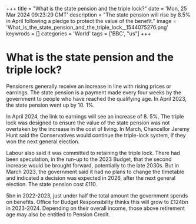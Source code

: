 +++
title = "What is the state pension and the triple lock?"
date = 'Mon, 25 Mar 2024 09:23:29 GMT'
description = "The state pension will rise by 8.5% in April following a pledge to protect the value of the benefit."
image = 'What_is_the_state_pension_and_the_triple_lock__1544075276.png'
keywrods =  []
categories = 'World'
tags = ['BBC', "us"]
+++

# What is the state pension and the triple lock?

Pensioners generally receive an increase in line with rising prices or earnings.
The state pension is a payment made every four weeks by the government to people who have reached the qualifying age.
In April 2023, the state pension went up by 10.
1%.

In April 2024, the link to earnings will see an increase of 8.
5%.
The triple lock was designed to ensure the value of the state pension was not overtaken by the increase in the cost of living.
In March, Chancellor Jeremy Hunt said the Conservatives would continue the triple-lock system, if they won the next general election.

Labour also said it was committed to retaining the triple lock.
There had been speculation, in the run-up to the 2023 Budget, that the second increase would be brought forward, potentially to the late 2030s.
But in March 2023, the government said it had no plans to change the timetable and indicated a decision was expected in 2026, after the next general election.
The state pension cost £110.

5bn in 2022-2023, just under half the total amount the government spends on benefits.
Office for Budget Responsibility thinks this will grow to £124bn in 2023-2024.
Depending on their overall income, those above retirement age may also be entitled to Pension Credit.


